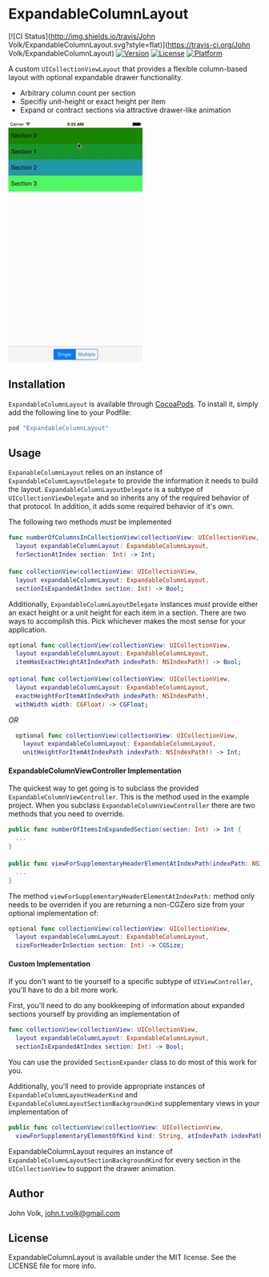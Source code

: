 # ExpandableColumnLayout

[![CI Status](http://img.shields.io/travis/John Volk/ExpandableColumnLayout.svg?style=flat)](https://travis-ci.org/John Volk/ExpandableColumnLayout)
[![Version](https://img.shields.io/cocoapods/v/ExpandableColumnLayout.svg?style=flat)](http://cocoapods.org/pods/ExpandableColumnLayout)
[![License](https://img.shields.io/cocoapods/l/ExpandableColumnLayout.svg?style=flat)](http://cocoapods.org/pods/ExpandableColumnLayout)
[![Platform](https://img.shields.io/cocoapods/p/ExpandableColumnLayout.svg?style=flat)](http://cocoapods.org/pods/ExpandableColumnLayout)

A custom `UICollectionViewLayout` that provides a flexible column-based layout with optional expandable drawer functionality.

* Arbitrary column count per section
* Specifiy unit-height or exact height per item
* Expand or contract sections via attractive drawer-like animation

![demo](demo.gif)

## Installation

`ExpandableColumnLayout` is available through [CocoaPods](http://cocoapods.org). To install
it, simply add the following line to your Podfile:

```ruby
pod "ExpandableColumnLayout"
```

## Usage

`ExpanableColumnLayout` relies on an instance of `ExpandableColumnLayoutDelegate` to provide the information it needs to build the layout. `ExpandableColumnLayoutDelegate` is a subtype of `UICollectionViewDelegate` and so inherits any of the required behavior of that protocol. In addition, it adds some required behavior of it's own.

The following two methods _must_ be implemented

```swift
func numberOfColumnsInCollectionView(collectionView: UICollectionView,
  layout expandableColumnLayout: ExpandableColumnLayout,
  forSectionAtIndex section: Int) -> Int;
    
func collectionView(collectionView: UICollectionView,
  layout expandableColumnLayout: ExpandableColumnLayout,
  sectionIsExpandedAtIndex section: Int) -> Bool;
```

Additionally, `ExpandableColumnLayoutDelegate` instances _must_ provide either an exact height or a unit height for each item in a section. There are two ways to accomplish this. Pick whichever makes the most sense for your application.

```swift
optional func collectionView(collectionView: UICollectionView,
  layout expandableColumnLayout: ExpandableColumnLayout,
  itemHasExactHeightAtIndexPath indexPath: NSIndexPath!) -> Bool;
    
optional func collectionView(collectionView: UICollectionView,
  layout expandableColumnLayout: ExpandableColumnLayout,
  exactHeightForItemAtIndexPath indexPath: NSIndexPath!,
  withWidth width: CGFloat) -> CGFloat;
```

*OR*

```swift
  optional func collectionView(collectionView: UICollectionView,
    layout expandableColumnLayout: ExpandableColumnLayout,
    unitHeightForItemAtIndexPath indexPath: NSIndexPath!) -> Int;
```

#### ExpandableColumnViewController Implementation

The quickest way to get going is to subclass the provided `ExpandableColumnViewController`. This is the method used in the example project. When you subclass `ExpandableColumnViewController` there are two methods that you need to override.

```swift
public func numberOfItemsInExpandedSection(section: Int) -> Int {
  ...
}

public func viewForSupplementaryHeaderElementAtIndexPath(indexPath: NSIndexPath) -> UICollectionReusableView {
  ...
}
```

The method `viewForSupplementaryHeaderElementAtIndexPath:` method only needs to be overriden if you are returning a non-CGZero size from your optional implementation of:

```swift
optional func collectionView(collectionView: UICollectionView,
  layout expandableColumnLayout: ExpandableColumnLayout,
  sizeForHeaderInSection section: Int) -> CGSize;
```

#### Custom Implementation

If you don't want to tie yourself to a specific subtype of `UIViewController`, you'll have to do a bit more work.

First, you'll need to do any bookkeeping of information about expanded sections yourself by providing an implementation of

```swift
func collectionView(collectionView: UICollectionView,
  layout expandableColumnLayout: ExpandableColumnLayout,
  sectionIsExpandedAtIndex section: Int) -> Bool;
```

You can use the provided `SectionExpander` class to do most of this work for you.

Additionally, you'll need to provide appropriate instances of `ExpandableColumnLayoutHeaderKind` and `ExpandableColumnLayoutSectionBackgroundKind` supplementary views in your implementation of

```swift
public func collectionView(collectionView: UICollectionView,
  viewForSupplementaryElementOfKind kind: String, atIndexPath indexPath: NSIndexPath) -> UICollectionReusableView
```

ExpandableColumnLayout requires an instance of `ExpandableColumnLayoutSectionBackgroundKind` for every section in the `UICollectionView` to support the drawer animation.

## Author

John Volk, john.t.volk@gmail.com

## License

ExpandableColumnLayout is available under the MIT license. See the LICENSE file for more info.
